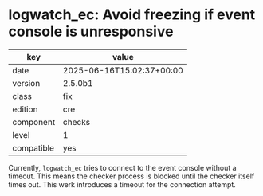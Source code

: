 [//]: # (werk v2)
# logwatch_ec: Avoid freezing if event console is unresponsive

key        | value
---------- | ---
date       | 2025-06-16T15:02:37+00:00
version    | 2.5.0b1
class      | fix
edition    | cre
component  | checks
level      | 1
compatible | yes

Currently, `logwatch_ec` tries to connect to the event console without a timeout. This means the checker process is blocked until the checker itself times out.
This werk introduces a timeout for the connection attempt.
